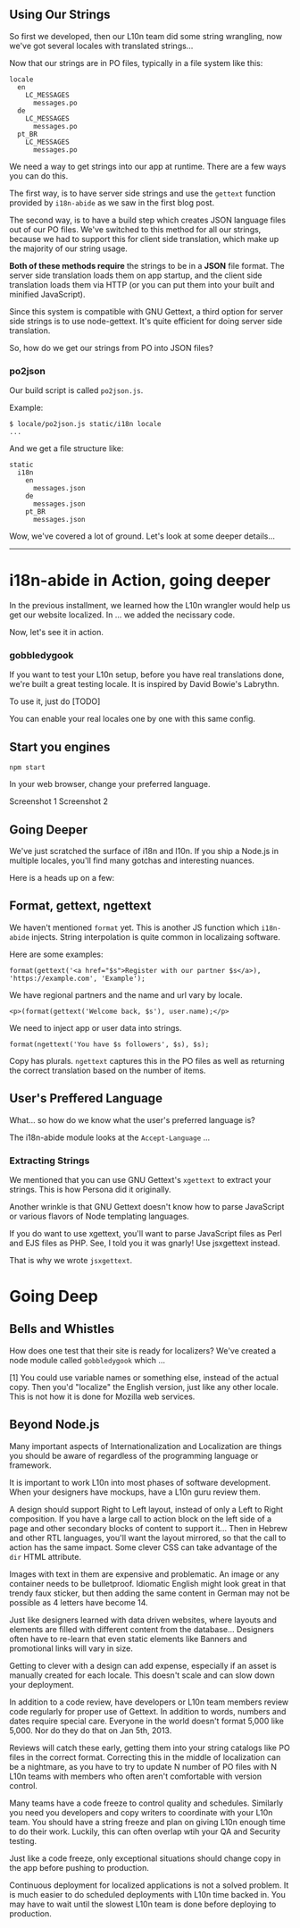 ## Using Our Strings

So first we developed, then our L10n team did some string wrangling, now we've got several locales with translated strings...

Now that our strings are in PO files, typically in a file system like this:

    locale
      en
        LC_MESSAGES
          messages.po
      de
        LC_MESSAGES
          messages.po
      pt_BR
        LC_MESSAGES
          messages.po

We need a way to get strings into our app at runtime. There are a few ways you can do this.

The first way, is to have server side strings and use the `gettext` function provided by `i18n-abide` as we saw in the first blog post.

The second way, is to have a build step which creates JSON language files out of our PO files. We've switched to this method for all our strings, because we had to support this for client side translation, which make up the majority of our string usage.

**Both of these methods require** the strings to be in a **JSON** file format. The server side translation loads them on app startup, and the client side translation loads them via HTTP (or you can put them into your built and minified JavaScript).

Since this system is compatible with GNU Gettext, a third option for server side strings is to use node-gettext. It's quite efficient for doing server side translation.

So, how do we get our strings from PO into JSON files?

### po2json

Our build script is called `po2json.js`.

Example:

    $ locale/po2json.js static/i18n locale
    ...

And we get a file structure like:

    static
      i18n
        en
          messages.json
        de
          messages.json
        pt_BR
          messages.json

Wow, we've covered a lot of ground. Let's look at some deeper details...

-----------

# i18n-abide in Action, going deeper

In the previous installment, we learned how the L10n wrangler would help us get our website localized. In ... we added the necissary code.

Now, let's see it in action.

### gobbledygook

If you want to test your L10n setup, before you have real translations done, we're built a great testing locale. It is inspired by David Bowie's Labrythn.

To use it, just do
[TODO]

You can enable your real locales one by one with this same config.

## Start you engines

    npm start

In your web browser, change your preferred language.

Screenshot 1
Screenshot 2

## Going Deeper
We've just scratched the surface of i18n and l10n. If you ship a Node.js in multiple locales, you'll find many gotchas and interesting nuances.

Here is a heads up on a few:



## Format, gettext, ngettext

We haven't mentioned `format` yet. This is another JS function which `i18n-abide` injects. String interpolation is quite common in localizaing software.

Here are some examples:

    format(gettext('<a href="$s">Register with our partner $s</a>), 'https://example.com', 'Example');

We have regional partners and the name and url vary by locale.

    <p>(format(gettext('Welcome back, $s'), user.name);</p>

We need to inject app or user data into strings.

    format(ngettext('You have $s followers', $s), $s);

Copy has plurals. `ngettext` captures this in the PO files as well as returning the correct translation based on the number of items.

## User's Preffered Language

What... so how do we know what the user's preferred language is?

The i18n-abide module looks at the `Accept-Language`
...

### Extracting Strings

We mentioned that you can use GNU Gettext's `xgettext` to extract your strings. This is how Persona did it originally.

Another wrinkle is that GNU Gettext doesn't know how to parse JavaScript or various flavors of Node templating languages.

If you do want to use xgettext, you'll want to parse JavaScript files as Perl and EJS files as PHP. See, I told you it was gnarly! Use jsxgettext instead.

That is why we wrote `jsxgettext`.

# Going Deep

## Bells and Whistles

How does one test that their site is ready for localizers? We've created a node module called `gobbledygook` which ...

[1] You could use variable names or something else, instead of the actual copy. Then you'd "localize" the English version, just like any other locale. This is not how it is done for Mozilla web services.

## Beyond Node.js

Many important aspects of Internationalization and Localization are things you should be aware of regardless of the programming language or framework.

It is important to work L10n into most phases of software development. When your designers have mockups, have a L10n guru review them.

A design should support Right to Left layout, instead of only a Left to Right composition. If you have a large call to action block on the left side of a page and other secondary blocks of content to support it... Then in Hebrew and other RTL languages, you'll want the layout mirrored, so that the call to action has the same impact. Some clever CSS can take advantage of the `dir` HTML attribute.

Images with text in them are expensive and problematic. An image or any container needs to be bulletproof. Idiomatic English might look great in that trendy faux sticker, but then adding the same content in German may not be possible as 4 letters have become 14.

Just like designers learned with data driven websites, where layouts and elements are filled with different content from the database... Designers often have to re-learn that even static elements like Banners and promotional links will vary in size.

Getting to clever with a design can add expense, especially if an asset is manually created for each locale. This doesn't scale and can slow down your deployment.

In addition to a code review, have developers or L10n team members review code regularly for proper use of Gettext. In addition to words, numbers and dates require special care. Everyone in the world doesn't format 5,000 like 5,000. Nor do they do that on Jan 5th, 2013.

Reviews will catch these early, getting them into your string catalogs like PO files in the correct format. Correcting this in the middle of localization can be a nightmare, as you have to try to update N number of PO files with N L10n teams with members who often aren't comfortable with version control.

Many teams have a code freeze to control quality and schedules. Similarly you need you developers and copy writers to coordinate with your L10n team. You should have a string freeze and plan on giving L10n enough time to do their work. Luckily, this can often overlap wtih your QA and Security testing.

Just like a code freeze, only exceptional situations should change copy in the app before pushing to production.

Continuous deployment for localized applications is not a solved problem. It is much easier to do scheduled deployments with L10n time backed in. You may have to wait until the slowest L10n team is done before deploying to production.